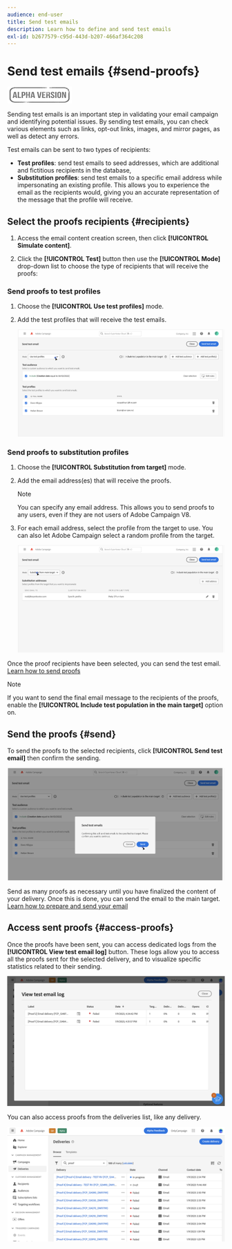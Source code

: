 ```yaml
---
audience: end-user
title: Send test emails
description: Learn how to define and send test emails
exl-id: b2677579-c95d-443d-b207-466af364c208
---
```

# Send test emails {#send-proofs}

![](../assets/do-not-localize/badge.png)

Sending test emails is an important step in validating your email campaign and identifying potential issues. By sending test emails, you can check various elements such as links, opt-out links, images, and mirror pages, as well as detect any errors.

Test emails can be sent to two types of recipients:

* **Test profiles**: send test emails to seed addresses, which are additional and fictitious recipients in the database,
* **Substitution profiles**: send test emails to a specific email address while impersonating an existing profile. This allows you to experience the email as the recipients would, giving you an accurate representation of the message that the profile will receive.

## Select the proofs recipients {#recipients}

1. Access the email content creation screen, then click **[!UICONTROL Simulate content]**.

1. Click the **[!UICONTROL Test]** button then use the **[!UICONTROL Mode]** drop-down list to choose the type of recipients that will receive the proofs:

<!-- to check: by default, profiles selected in previous screen are pre-selected for proofs. Can add addtitional profiles + remove preselected?-->

### Send proofs to test profiles

1. Choose the **[!UICONTROL Use test profiles]** mode.

1. Add the test profiles that will receive the test emails.

    <!--FOR BETA: You can also build an audience to select test profiles based on your own criteria using the **[!UICONTROL Add test audience]** button.-->

    ![](assets/test-profiles-audience.png)

### Send proofs to substitution profiles

1. Choose the **[!UICONTROL Substitution from target]** mode.

1. Add the email address(es) that will receive the proofs.

    >[!NOTE]
    >
    >You can specify any email address. This allows you to send proofs to any users, even if they are not users of Adobe Campaign V8.

1. For each email address, select the profile from the target to use. You can also let Adobe Campaign select a random profile from the target.

    ![](assets/substitution.png)

Once the proof recipients have been selected, you can send the test email. [Learn how to send proofs](#send)

>[!NOTE]
>
>If you want to send the final email message to the recipients of the proofs, enable the **[!UICONTROL Include test population in the main target]** option on.

## Send the proofs {#send}

To send the proofs to the selected recipients, click **[!UICONTROL Send test email]** then confirm the sending.

![](assets/send-proof.png)

Send as many proofs as necessary until you have finalized the content of your delivery. Once this is done, you can send the email to the main target. [Learn how to prepare and send your email](../monitor/prepare-send.md)

## Access sent proofs {#access-proofs}

Once the proofs have been sent, you can access dedicated logs from the **[!UICONTROL View test email log]** button. These logs allow you to access all the proofs sent for the selected delivery, and to visualize specific statistics related to their sending.

![](assets/proof-log.png)

You can also access proofs from the deliveries list, like any delivery.

![](assets/delivery-list.png)
